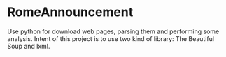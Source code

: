 # RomeAnnouncement
Use python for download web pages, parsing them and performing some analysis. Intent of this project is to use two kind of library: The Beautiful Soup and lxml.
